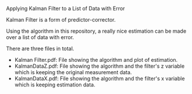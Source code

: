 Applying Kalman Filter to a List of Data with Error

Kalman Filter is a form of predictor-corrector.

Using the algorithm in this repository, a really nice estimation can be made over a list of data with error.

There are three files in total.
* Kalman Filter.pdf: File showing the algorithm and plot of estimation.
* KalmanDataZ.pdf: File showing the algorithm and the filter's z variable which is keeping the original measurement data.
* KalmanDataX.pdf: File showing the algorithm and the filter's x variable which is keeping estimation data.
